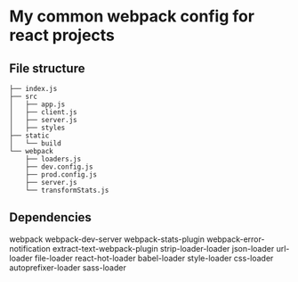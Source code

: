 # My common webpack config for react projects

## File structure
```
├── index.js
├── src
│   ├── app.js
│   ├── client.js
│   ├── server.js
│   ├── styles
├── static
│   └── build
└── webpack
    ├── loaders.js
    ├── dev.config.js
    ├── prod.config.js
    ├── server.js
    └── transformStats.js
```

## Dependencies
webpack
webpack-dev-server
webpack-stats-plugin
webpack-error-notification
extract-text-webpack-plugin
strip-loader-loader
json-loader
url-loader
file-loader
react-hot-loader
babel-loader
style-loader
css-loader
autoprefixer-loader
sass-loader
